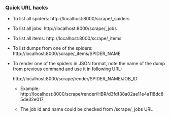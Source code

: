 ### Quick URL hacks

- To list all spiders: http://localhost:8000/scrape/_spiders

- To list all jobs: http://localhost:8000/scrape/_jobs

- To list all items: http://localhost:8000/scrape/_items

- To list dumps from one of the spiders: http://localhost:8000/scrape/_items/SPIDER_NAME

- To render one of the spiders in JSON format, note the name of the dump from previous command and use it in following URL: 
     
     http://localhost:8000/scrape/render/SPIDER_NAME/JOB_ID


  *  Example: http://localhost:8000/scrape/render/HBR/d3fdf38a02ae11e4a118dc85de32e017

  *  The job id and name could be checked from /scrape/_jobs URL
